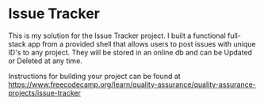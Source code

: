 # Issue Tracker

This is my solution for the Issue Tracker project. I built a functional full-stack app from a provided shell that allows users to post issues with unique ID's to any project. They will be stored in an online db and can be Updated or Deleted at any time.

Instructions for building your project can be found at https://www.freecodecamp.org/learn/quality-assurance/quality-assurance-projects/issue-tracker
